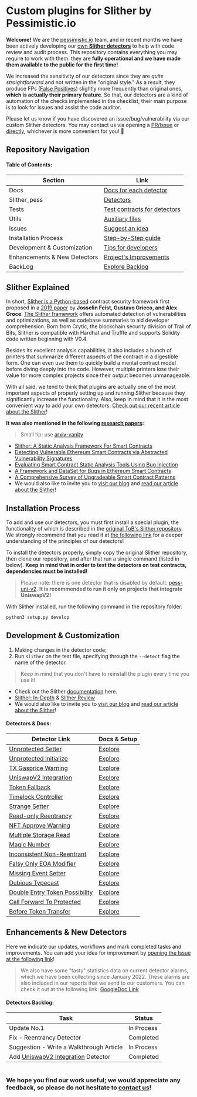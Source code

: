 #  Custom plugins for Slither by Pessimistic.io

**Welcome!** We are the [pessimistic.io](https://pessimistic.io/) team, and in recent months we have been actively developing our [own **Slither detectors**](https://github.com/pessimistic-io/custom_detectors/tree/master/slither_pess/detectors) to help with code review and audit process. This repository contains everything you may require to work with them: they are **fully operational and we have made them available to the public for the first time!**

We increased the sensitivity of our detectors since they are *quite straightforward* and not written in the "original style." As a result, they produce FPs ([False Positives](https://en.wikipedia.org/wiki/False_positives_and_false_negatives)) slightly more frequently than original ones, **which is actually their primary feature**. So that, our detectors are a kind of automation of the checks implemented in the checklist, their main purpose is to look for issues and assist the code auditor.

Please let us know if you have discovered an issue/bug/vulnerability via our custom Slither detectors. You may contact us via opening a [PR/Issue](https://github.com/pessimistic-io/custom_detectors/issues) or [directly](mailto:gm@pessimistic.io), whichever is more convenient for you!  💎

## Repository Navigation

#### **Table of Contents:**

| Section                      | Link                                                                                                          |
|------------------------------|---------------------------------------------------------------------------------------------------------------|
| Docs                         | [Docs for each detector](https://github.com/pessimistic-io/custom_detectors/tree/master/docs)                 |
| Slither_pess                 | [Detectors](https://github.com/pessimistic-io/custom_detectors/tree/master/slither_pess)                      |
| Tests                        | [Test contracts for detectors](https://github.com/pessimistic-io/custom_detectors/tree/master/tests)          |
| Utils                        | [Auxiliary files](https://github.com/pessimistic-io/custom_detectors/tree/master/utils)                       |
| Issues                       | [Suggest an idea](https://github.com/pessimistic-io/custom_detectors/issues)                                  |
| Installation Process         | [Step-by-Step guide](https://github.com/pessimistic-io/custom_detectors#installation-process)                 |
| Development & Customization  | [Tips for developers](https://github.com/pessimistic-io/custom_detectors#development--customization)          |
| Enhancements & New Detectors | [Project's Improvements](https://github.com/pessimistic-io/custom_detectors#enhancements--new-detectors)      |
| BackLog                      | [Explore Backlog](https://github.com/pessimistic-io/custom_detectors/blob/master/README.md#detectors-backlog) |


## Slither Explained

In short, [Slither is a Python-based](https://pypi.org/project/slither-analyzer/) contract security framework first proposed in a [2019 paper](https://arxiv.org/pdf/1908.09878.pdf) by **Josselin Feist, Gustavo Grieco, and Alex Groce**. [The Slither framework](https://blog.trailofbits.com/2019/05/27/slither-the-leading-static-analyzer-for-smart-contracts/) offers automated detection of vulnerabilities and optimizations, as well as codebase summaries to aid developer comprehension. Born from Crytic, the blockchain security division of Trail of Bits, Slither is compatible with Hardhat and Truffle and supports Solidity code written beginning with V0.4. 

Besides its excellent analysis capabilities, it also includes a bunch of printers that summarize different aspects of the contract in a digestible form. One can even use them to quickly build a mental contract model before diving deeply into the code. However, multiple printers lose their value for more complex projects since their output becomes unmanageable. 

With all said, we tend to think that plugins are actually one of the most important aspects of properly setting up and running Slither because they significantly increase the functionality. Also, keep in mind that it is the most convenient way to add your own detectors. [Check out our recent article about the Slither](https://blog.pessimistic.io/slither-an-auditors-cornucopia-a8793ea96e67)!

**It was also mentioned in the following [research papers](https://github.com/OffcierCia/ultimate-defi-research-base):**

> Small tip: use [arxiv-vanity](https://www.arxiv-vanity.com/)

- [Slither: A Static Analysis Framework For Smart Contracts](https://arxiv.org/pdf/1908.09878.pdf)
- [Detecting Vulnerable Ethereum Smart Contracts via Abstracted Vulnerability Signatures](https://arxiv.org/pdf/1912.04466.pdf)
- [Evaluating Smart Contract Static Analysis Tools Using Bug Injection](https://arxiv.org/pdf/2005.11613.pdf)
- [A Framework and DataSet for Bugs in Ethereum Smart Contracts](https://arxiv.org/pdf/2009.02066.pdf)
- [A Comprehensive Survey of Upgradeable Smart Contract Patterns](https://arxiv.org/pdf/2304.03405.pdf)
- We would also like to invite you to [visit our blog](https://blog.pessimistic.io/) and [read our article about the Slither](https://blog.pessimistic.io/slither-an-auditors-cornucopia-a8793ea96e67)! 

## Installation Process

To add and use our detectors, you must first install a special plugin, the functionality of which is described in the [original ToB's Slither repository](https://github.com/crytic/slither). We strongly recommend that you read it at [the following link](https://github.com/crytic/slither) for a deeper understanding of the principles of our detectors!

To install the detectors properly, simply copy the original Slither repository, then clone our repository, and after that run a single command (listed in below). **Keep in mind that in order to test the detectors on test contracts, dependencies must be installed!**

> Please note: there is one detector that is disabled by default: [pess-uni-v2](https://github.com/pessimistic-io/custom_detectors/blob/master/slither_pess/detectors/uni_v2.py). **It is recommended to run it only on projects that integrate UniswapV2!**

With Slither installed, run the following command in the repository folder:

```bash
python3 setup.py develop

```

## Development & Customization

1. Making changes in the detector code;
2. Run `slither` on the test file, specifying through the `--detect` flag the name of the detector.

> Keep in mind that you don't have to reinstall the plugin every time you use it!

- Check out the Slither [documentation](https://github.com/trailofbits/slither/wiki/Adding-a-new-detector) here.
- [Slither: In-Depth](https://medium.com/coinmonks/slither-smart-contract-security-tools-29918df0fa8c) & [Slither Review](https://blog.trailofbits.com/2019/05/27/slither-the-leading-static-analyzer-for-smart-contracts/)
- We would also like to invite you to [visit our blog](https://blog.pessimistic.io/) and [read our article about the Slither](https://blog.pessimistic.io/slither-an-auditors-cornucopia-a8793ea96e67)! 

#### **Detectors & Docs:**

| Detector Link                                                                                                                                             | Docs & Setup                                                                                                     |
|-----------------------------------------------------------------------------------------------------------------------------------------------------------|------------------------------------------------------------------------------------------------------------------|
| [Unprotected Setter](https://github.com/pessimistic-io/custom_detectors/blob/master/slither_pess/detectors/unprotected_setter.py)                         | [Explore](https://github.com/pessimistic-io/custom_detectors/blob/master/docs/unprotected_setter.md)             |
| [Unprotected Initialize](https://github.com/pessimistic-io/custom_detectors/blob/master/slither_pess/detectors/unprotected_initialize.py)                 | [Explore](https://github.com/pessimistic-io/custom_detectors/blob/master/docs/unprotected_initialize.md)         |
| [TX Gasprice Warning](https://github.com/pessimistic-io/custom_detectors/blob/master/slither_pess/detectors/tx_gasprice_warning.py)                       | [Explore](https://github.com/pessimistic-io/custom_detectors/blob/master/docs/tx_gasprice_warning.md)            |
| [UniswapV2 Integration](https://github.com/pessimistic-io/custom_detectors/blob/master/slither_pess/detectors/uni_v2.py)                                  | [Explore](https://github.com/pessimistic-io/custom_detectors/blob/master/docs/integration_uniswapV2.md)          |
| [Token Fallback](https://github.com/pessimistic-io/custom_detectors/blob/master/slither_pess/detectors/token_fallback.py)                                 | [Explore](https://github.com/pessimistic-io/custom_detectors/blob/master/docs/token_fallback.md)                 |
| [Timelock Controller](https://github.com/pessimistic-io/custom_detectors/blob/master/slither_pess/detectors/timelock_controller.py)                       | [Explore](https://github.com/pessimistic-io/custom_detectors/blob/master/docs/timelock_controller.md)            |
| [Strange Setter](https://github.com/pessimistic-io/custom_detectors/blob/master/slither_pess/detectors/strange_setter.py)                                 | [Explore](https://github.com/pessimistic-io/custom_detectors/blob/master/docs/strange_setter.md)                 |
| [Read-only Reentrancy](https://github.com/pessimistic-io/custom_detectors/blob/master/slither_pess/detectors/read_only_reentrancy.py)                     | [Explore](https://github.com/pessimistic-io/custom_detectors/blob/master/docs/readonly_reentrancy.md)            |
| [NFT Approve Warning](https://github.com/pessimistic-io/custom_detectors/blob/master/slither_pess/detectors/nft_approve_warning.py)                       | [Explore](https://github.com/pessimistic-io/custom_detectors/blob/master/docs/nft_approve_warning.md)            |
| [Multiple Storage Read](https://github.com/pessimistic-io/custom_detectors/blob/master/slither_pess/detectors/multiple_storage_read.py)                   | [Explore](https://github.com/pessimistic-io/custom_detectors/blob/master/docs/multiple_storage_read.md)          |
| [Magic Number](https://github.com/pessimistic-io/custom_detectors/blob/master/slither_pess/detectors/magic_number.py)                                     | [Explore](https://github.com/pessimistic-io/custom_detectors/blob/master/docs/magic_number.md)                   |
| [Inconsistent Non-Reentrant](https://github.com/pessimistic-io/custom_detectors/blob/master/slither_pess/detectors/inconsistent_nonreentrant.py)          | [Explore](https://github.com/pessimistic-io/custom_detectors/blob/master/docs/inconsistent_nonreentrant.md)      |
| [Falsy Only EOA Modifier](https://github.com/pessimistic-io/custom_detectors/blob/master/slither_pess/detectors/falsy_only_eoa_modifier.py)               | [Explore](https://github.com/pessimistic-io/custom_detectors/blob/master/docs/falsy_only_eoa_modifier.md)        |
| [Missing Event Setter](https://github.com/pessimistic-io/custom_detectors/blob/master/slither_pess/detectors/event_setter.py)                             | [Explore](https://github.com/pessimistic-io/custom_detectors/blob/master/docs/event_setter.md)                   |
| [Dubious Typecast](https://github.com/pessimistic-io/custom_detectors/blob/master/slither_pess/detectors/dubious_typecast.py)                             | [Explore](https://github.com/pessimistic-io/custom_detectors/blob/master/docs/dubious_typecast.md)               |
| [Double Entry Token Possibility](https://github.com/pessimistic-io/custom_detectors/blob/master/slither_pess/detectors/double_entry_token_possibility.py) | [Explore](https://github.com/pessimistic-io/custom_detectors/blob/master/docs/double_entry_token_possibility.md) |
| [Call Forward To Protected](https://github.com/pessimistic-io/custom_detectors/blob/master/slither_pess/detectors/call_forward_to_protected.py)           | [Explore](https://github.com/pessimistic-io/custom_detectors/blob/master/docs/call_forward_to_protected.md)      |
| [Before Token Transfer](https://github.com/pessimistic-io/custom_detectors/blob/master/slither_pess/detectors/before_token_transfer.py)                   | [Explore](https://github.com/pessimistic-io/custom_detectors/blob/master/docs/before_token_transfer.md)          |


## Enhancements & New Detectors

Here we indicate our updates, workflows and mark completed tasks and improvements. You can add your idea for improvement by [opening the Issue at the following link](https://github.com/pessimistic-io/custom_detectors/issues)! 

> We also have some "tasty" statistics data on current detector alarms, which we have been collecting since January 2022. These alarms are also included in our reports that we send to our customers. You can check it out at the following link: [GoogleDoc Link](https://docs.google.com/spreadsheets/d/1koDJ5y5oYYUP35Jm7jXE_VzW1XzDkrWbfX2sa6KLgx0/edit?hl=ru#gid=0)

#### **Detectors Backlog:**

| Task                                                                                                                                  | Status     |
|---------------------------------------------------------------------------------------------------------------------------------------|------------|
| Update No.1                                                                                                                           | In Process |
| Fix - Reentrancy Detector                                                                                                             | Completed  |
| Suggestion - Write a Walkthrough Article                                                                                              | In Process |
| Add [UniswapV2 Integration](https://github.com/pessimistic-io/custom_detectors/blob/master/slither_pess/detectors/uni_v2.py) Detector | Completed  |

#

### **We hope you find our work useful; we would appreciate any feedback, so please do not hesitate to [contact us](mailto:gm@pessimistic.io)!**

